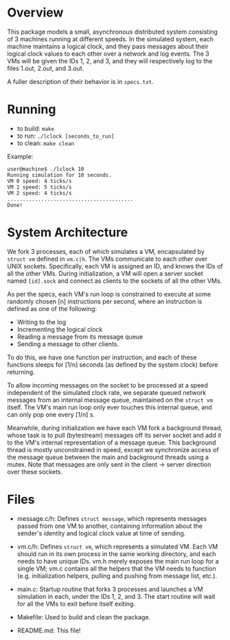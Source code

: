 
# Overview

This package models a small, asynchronous distributed system consisting of 3 
machines running at different speeds. In the simulated system, each machine 
maintains a logical clock, and they pass messages about their logical clock 
values to each other over a network and log events. The 3 VMs will be given 
the IDs 1, 2, and 3, and they will respectively log to the files 1.out, 2.out, 
and 3.out.

A fuller description of their behavior is in `specs.txt`.  


# Running 

* to build: `make`
* to run: `./lclock [seconds_to_run]`
* to clean: `make clean`

Example:
```
user@machine$ ./lclock 10
Running simulation for 10 seconds.
VM 0 speed: 4 ticks/s
VM 1 speed: 5 ticks/s
VM 2 speed: 4 ticks/s
.........................................
Done!
```


# System Architecture 

We fork 3 processes, each of which simulates a VM, encapsulated by `struct vm`
defined in `vm.c|h`. The VMs communicate to each other over UNIX sockets. Specifically, each VM is assigned an ID, and knows the IDs of all the other VMs. During initialization, a VM will open a server socket named `[id].sock` and 
connect as clients to the sockets of all the other VMs.

As per the specs, each VM's run loop is constrained to execute at some randomly
chosen [n] instructions per second, where an instruction is defined as one of
the following:
* Writing to the log
* Incrementing the logical clock
* Reading a message from its message queue
* Sending a message to other clients.

To do this, we have one function per instruction, and each of these functions
sleeps for [1/n] seconds (as defined by the system clock) before returning.

To allow incoming messages on the socket to be processed at a speed independent 
of the simulated clock rate, we separate queued network messages from an internal message queue, maintained on the `struct vm` itself. The VM's main run loop only 
ever touches this internal queue, and can only pop one every [1/n] s. 

Meanwhile, during initialization we have each VM fork a background thread, whose  task is to pull (bytestream) messages off its server socket and add it to the VM's internal representation of a message queue. This background thread is mostly unconstrained in speed, except we synchronize access of the message queue 
between the main and background threads using a mutex. Note that messages are 
only sent in the client -> server direction over these sockets.


# Files

* message.c/h: Defines `struct message`, which represents messages passed from 
one VM to another, containing information about the sender's identity and 
logical clock value at time of sending.

* vm.c/h: Defines `struct vm`, which represents a simulated VM. Each VM should 
run in its own process in the same working directory, and each needs to have 
unique IDs. vm.h merely exposes the main run loop for a single VM; vm.c contains 
all the helpers that the VM needs to function (e.g. initialization helpers, 
pulling and pushing from message list, etc.).

* main.c: Startup routine that forks 3 processes and launches a VM simulation in
each, under the IDs 1, 2, and 3. The start routine will wait for all the VMs 
to exit before itself exiting.

* Makefile: Used to build and clean the package.

* README.md: This file!